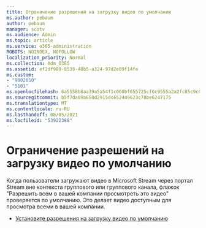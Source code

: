 ```yaml
---
title: Ограничение разрешений на загрузку видео по умолчанию
ms.author: pebaum
author: pebaum
manager: scotv
ms.audience: Admin
ms.topic: article
ms.service: o365-administration
ROBOTS: NOINDEX, NOFOLLOW
localization_priority: Normal
ms.collection: Adm_O365
ms.assetid: ef2df989-8539-48b5-a324-97d2e09f14fe
ms.custom:
- "9002650"
- "5101"
ms.openlocfilehash: 6a5558b8aa39a5a54f1c060bf655725cf6c9555a2a2fc85c9c0b17ec4d27ed6f
ms.sourcegitcommit: b5f7da89a650d2915dc652449623c78be6247175
ms.translationtype: MT
ms.contentlocale: ru-RU
ms.lasthandoff: 08/05/2021
ms.locfileid: "53922388"
---
```

# <a name="restrict-default-video-upload-permissions"></a>Ограничение разрешений на загрузку видео по умолчанию

Когда пользователи загружают видео в Microsoft Stream через портал Stream вне контекста группового или группового канала, флажок "Разрешить всем в вашей компании просмотреть это видео" проверяется по умолчанию. Это делает видео доступным для просмотра всеми в вашей компании.

- [Установите разрешения на загрузку видео по умолчанию](/stream/default-video-permissions)
